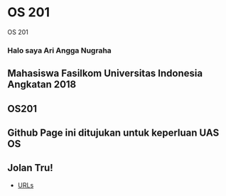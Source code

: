# OS 201
OS 201
  
### Halo saya Ari Angga Nugraha
## Mahasiswa Fasilkom Universitas Indonesia Angkatan 2018
## OS201
## Github Page ini ditujukan untuk keperluan UAS OS
## Jolan Tru!

* [URLs](URLs/)
